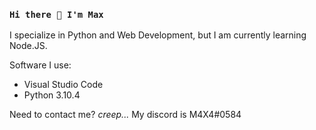 ### `Hi there 👋 I'm Max`

I specialize in Python and Web Development, but I am currently learning Node.JS.

Software I use:
- Visual Studio Code
- Python 3.10.4

Need to contact me? _creep..._ My discord is M4X4#0584
